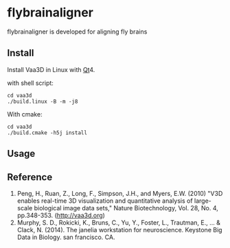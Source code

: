 # flybrainaligner
flybrainaligner is developed for aligning fly brains

## Install

Install Vaa3D in Linux with [Qt][]4.

with shell script:
```
cd vaa3d
./build.linux -B -m -j8
```
With cmake:
```
cd vaa3d
./build.cmake -h5j install
```
## Usage


## Reference
1. Peng, H., Ruan, Z., Long, F., Simpson, J.H., and Myers, E.W. (2010) "V3D enables real-time 3D visualization and quantitative analysis of large-scale biological image data sets," Nature Biotechnology, Vol. 28, No. 4, pp.348-353. (http://vaa3d.org) 
2. Murphy, S. D., Rokicki, K., Bruns, C., Yu, Y., Foster, L., Trautman, E., ... & Clack, N. (2014). The janelia workstation for neuroscience. Keystone Big Data in Biology. san francisco. CA.

##

[Qt]: https://www.qt.io/
[HDF5]: https://support.hdfgroup.org/HDF5/
